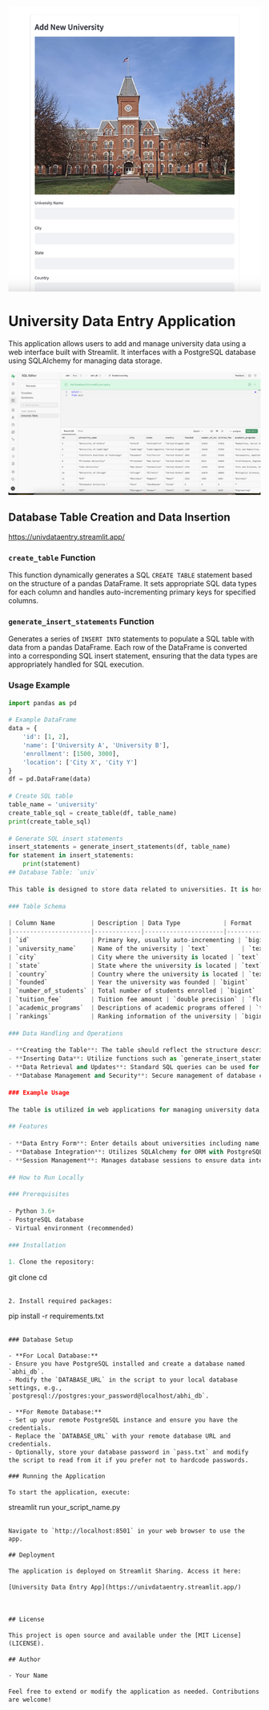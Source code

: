 ![](https://github.com/abh2050/postgres_repo_creation/blob/main/pic2.jpg)
# University Data Entry Application

This application allows users to add and manage university data using a web interface built with Streamlit. It interfaces with a PostgreSQL database using SQLAlchemy for managing data storage.

![](https://github.com/abh2050/postgres_repo_creation/blob/main/pic.png)
## Database Table Creation and Data Insertion

https://univdataentry.streamlit.app/

### `create_table` Function
This function dynamically generates a SQL `CREATE TABLE` statement based on the structure of a pandas DataFrame. It sets appropriate SQL data types for each column and handles auto-incrementing primary keys for specified columns.

### `generate_insert_statements` Function
Generates a series of `INSERT INTO` statements to populate a SQL table with data from a pandas DataFrame. Each row of the DataFrame is converted into a corresponding SQL insert statement, ensuring that the data types are appropriately handled for SQL execution.

### Usage Example
```python
import pandas as pd

# Example DataFrame
data = {
    'id': [1, 2],
    'name': ['University A', 'University B'],
    'enrollment': [1500, 3000],
    'location': ['City X', 'City Y']
}
df = pd.DataFrame(data)

# Create SQL table
table_name = 'university'
create_table_sql = create_table(df, table_name)
print(create_table_sql)

# Generate SQL insert statements
insert_statements = generate_insert_statements(df, table_name)
for statement in insert_statements:
    print(statement)
## Database Table: `univ`

This table is designed to store data related to universities. It is hosted on Supabase and structured as follows:

### Table Schema

| Column Name          | Description | Data Type            | Format   |
|----------------------|-------------|----------------------|----------|
| `id`                 | Primary key, usually auto-incrementing | `bigint` | `int8`   |
| `university_name`    | Name of the university | `text`         | `text`   |
| `city`               | City where the university is located | `text`   | `text`   |
| `state`              | State where the university is located | `text`   | `text`   |
| `country`            | Country where the university is located | `text`   | `text`   |
| `founded`            | Year the university was founded | `bigint`     | `int8`   |
| `number_of_students` | Total number of students enrolled | `bigint`   | `int8`   |
| `tuition_fee`        | Tuition fee amount | `double precision` | `float8` |
| `academic_programs`  | Descriptions of academic programs offered | `text` | `text`   |
| `rankings`           | Ranking information of the university | `bigint` | `int8`   |

### Data Handling and Operations

- **Creating the Table**: The table should reflect the structure described above. If creating the table programmatically, adjustments for data types and primary keys (e.g., using `SERIAL` for `id`) should be considered.
- **Inserting Data**: Utilize functions such as `generate_insert_statements` to batch insert data into this table from a pandas DataFrame.
- **Data Retrieval and Updates**: Standard SQL queries can be used for retrieving and updating records in this table.
- **Database Management and Security**: Secure management of database credentials and access is crucial, especially when using cloud-hosted platforms like Supabase. Supabase is an open-source alternative to Firebase, providing developers with a suite of tools to rapidly build and scale their applications. It offers a combination of tools and services that mirror Firebase's capabilities but leverages PostgreSQL as its backend database, which allows for more complex queries and relational data structures.

### Example Usage

The table is utilized in web applications for managing university data, allowing users to input and modify records which are then reflected in the database. This setup is ideal for administrative portals where regular data updates are necessary.

## Features

- **Data Entry Form**: Enter details about universities including name, city, state, country, founding year, number of students, tuition fees, academic programs, and rankings.
- **Database Integration**: Utilizes SQLAlchemy for ORM with PostgreSQL for robust data storage.
- **Session Management**: Manages database sessions to ensure data integrity and connection efficiency.

## How to Run Locally

### Prerequisites

- Python 3.6+
- PostgreSQL database
- Virtual environment (recommended)

### Installation

1. Clone the repository:
   ```
   git clone <repository-url>
   cd <repository-directory>
   ```

2. Install required packages:
   ```
   pip install -r requirements.txt
   ```

### Database Setup

- **For Local Database:**
  - Ensure you have PostgreSQL installed and create a database named `abhi_db`.
  - Modify the `DATABASE_URL` in the script to your local database settings, e.g., `postgresql://postgres:your_password@localhost/abhi_db`.

- **For Remote Database:**
  - Set up your remote PostgreSQL instance and ensure you have the credentials.
  - Replace the `DATABASE_URL` with your remote database URL and credentials.
  - Optionally, store your database password in `pass.txt` and modify the script to read from it if you prefer not to hardcode passwords.

### Running the Application

To start the application, execute:

```
streamlit run your_script_name.py
```

Navigate to `http://localhost:8501` in your web browser to use the app.

## Deployment

The application is deployed on Streamlit Sharing. Access it here:

[University Data Entry App](https://univdataentry.streamlit.app/)



## License

This project is open source and available under the [MIT License](LICENSE).

## Author

- Your Name

Feel free to extend or modify the application as needed. Contributions are welcome!
